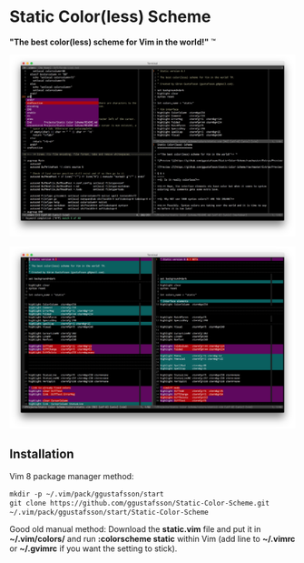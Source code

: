 Static Color(less) Scheme
=========================

**"The best color(less) scheme for Vim in the world!"** ™

![Preview 1](https://github.com/ggustafsson/Static-Color-Scheme/raw/master/Extras/Preview1.png)

![Preview 2](https://github.com/ggustafsson/Static-Color-Scheme/raw/master/Extras/Preview2.png)

Installation
------------
Vim 8 package manager method:

    mkdir -p ~/.vim/pack/ggustafsson/start
    git clone https://github.com/ggustafsson/Static-Color-Scheme.git ~/.vim/pack/ggustafsson/start/Static-Color-Scheme

Good old manual method:
Download the **static.vim** file and put it in **~/.vim/colors/** and run
**:colorscheme static** within Vim (add line to **~/.vimrc** or **~/.gvimrc**
if you want the setting to stick).

